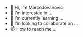 - 👋 Hi, I’m MarcoJovanovic
- 👀 I’m interested in ...
- 🌱 I’m currently learning ...
- 💞️ I’m looking to collaborate on ...
- 📫 How to reach me ...

<!---
developerMarcoJovanovic/developerMarcoJovanovic is a ✨ special ✨ repository because its `README.md` (this file) appears on your GitHub profile.
You can click the Preview link to take a look at your changes.
--->
